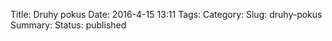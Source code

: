 Title: Druhy pokus
Date: 2016-4-15 13:11
Tags:
Category:
Slug: druhy-pokus
Summary:
Status: published
